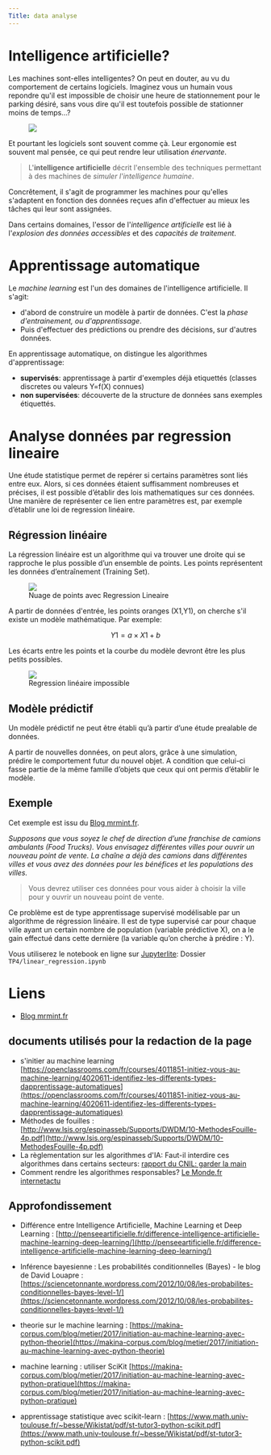 ```yaml
---
Title: data analyse
---
```


# Intelligence artificielle?
Les machines sont-elles intelligentes? On peut en douter, au vu du comportement de certains logiciels. Imaginez vous un humain vous repondre qu'il est impossible de choisir une heure de stationnement pour le parking désiré, sans vous dire qu'il est toutefois possible de stationner moins de temps...?

<figure>
  <img src = "../images/IA1.png">
</figure>

Et pourtant les logiciels sont souvent comme çà. Leur ergonomie est souvent mal pensée, ce qui peut rendre leur utilisation *énervante*.

> L'**intelligence artificielle** décrit l'ensemble des techniques permettant à des machines de *simuler l'intelligence humaine*. 

Concrêtement, il s'agit de programmer les machines pour qu'elles s'adaptent en fonction des données reçues afin d'effectuer au mieux les tâches qui leur sont assignées.

Dans certains domaines, l'essor de l'*intelligence artificielle* est lié à l'*explosion des données accessibles* et des *capacités de traitement*.

# Apprentissage automatique
Le *machine learning* est l'un des domaines de l'intelligence artificielle. Il s'agit:

* d'abord de construire un modèle à partir de données. C'est la *phase d'entrainement, ou d'apprentissage*.
* Puis d'effectuer des prédictions ou prendre des décisions, sur d'autres données.

En apprentissage automatique, on distingue les algorithmes d'apprentissage: 

* **supervisés**: apprentissage à partir d'exemples déjà etiquettés (classes discretes ou valeurs Y=f(X) connues)
* **non supervisées**: découverte de la structure de données sans exemples étiquettés.


# Analyse données par regression lineaire
Une étude statistique permet de repérer si certains paramètres sont liés entre eux. Alors, si ces données étaient suffisamment nombreuses et précises, il est possible d’établir des lois mathematiques sur ces données. Une manière de représenter ce lien entre paramètres est, par exemple d’établir une loi de regression linéaire.

## Régression linéaire
La régression linéaire est un algorithme qui va trouver une droite qui se rapproche le plus possible d’un ensemble de points. Les points représentent les données d’entraînement (Training Set).

<figure>
  <img src="../images/courbe_bruit.png">
  <figcaption>Nuage de points avec Regression Lineaire</figcaption>
</figure>

A partir de données d'entrée, les points oranges (X1,Y1), on cherche s'il existe un modèle mathématique. Par exemple:

$$Y1 = a \times X1 + b$$

Les écarts entre les points et la courbe du modèle devront être les plus petits possibles. 

<figure>
  <img src="../images/nuage_points_bruit.png">
  <figcaption>Regression linéaire impossible</figcaption>
</figure>

## Modèle prédictif
Un modèle prédictif ne peut être établi qu’à partir d’une étude prealable de données. 

A partir de nouvelles données, on peut alors, grâce à une simulation, prédire le comportement futur du nouvel objet. A condition que celui-ci fasse partie de la même famille d’objets que ceux qui ont permis d’établir le modèle.

## Exemple
Cet exemple est issu du [Blog mrmint.fr](https://mrmint.fr/regression-lineaire-python-pratique).

*Supposons que vous soyez le chef de direction d’une franchise de camions ambulants (Food Trucks). Vous envisagez différentes villes pour ouvrir un nouveau point de vente. La chaîne a déjà des camions dans différentes villes et vous avez des données pour les bénéfices et les populations des villes.*

> Vous devrez utiliser ces données pour vous aider à choisir la ville pour y ouvrir un nouveau point de vente.

Ce problème est de type apprentissage supervisé modélisable par un algorithme de régression linéaire. Il est de type supervisé car pour chaque ville ayant un certain nombre de population (variable prédictive X), on a le gain effectué dans cette dernière (la variable qu’on cherche à prédire : Y).

Vous utiliserez le notebook en ligne sur <a href="https://tix06.github.io/jupyterlite_NSI/lab/index.html" target="_blank">Jupyterlite</a>: Dossier `TP4/linear_regression.ipynb`


# Liens
* [Blog mrmint.fr](https://mrmint.fr/regression-lineaire-python-pratique)
## documents utilisés pour la redaction de la page
* s'initier au machine learning [https://openclassrooms.com/fr/courses/4011851-initiez-vous-au-machine-learning/4020611-identifiez-les-differents-types-dapprentissage-automatiques](https://openclassrooms.com/fr/courses/4011851-initiez-vous-au-machine-learning/4020611-identifiez-les-differents-types-dapprentissage-automatiques)
* Méthodes de fouilles : [http://www.lsis.org/espinasseb/Supports/DWDM/10-MethodesFouille-4p.pdf](http://www.lsis.org/espinasseb/Supports/DWDM/10-MethodesFouille-4p.pdf)
* La règlementation sur les algorithmes d'IA: Faut-il interdire ces algorithmes dans certains secteurs: [rapport du CNIL: garder la main](https://www.cnil.fr/sites/default/files/atoms/files/cnil_rapport_garder_la_main_web.pdf)
* Comment rendre les algorithmes responsables? [Le Monde.fr internetactu](https://www.lemonde.fr/blog/internetactu/2018/09/08/concretement-comment-rendre-les-algorithmes-responsables/)

## Approfondissement
* Différence entre Intelligence Artificielle, Machine Learning et Deep Learning : [http://penseeartificielle.fr/difference-intelligence-artificielle-machine-learning-deep-learning/](http://penseeartificielle.fr/difference-intelligence-artificielle-machine-learning-deep-learning/)
* Inférence bayesienne : Les probabilités conditionnelles (Bayes) - le blog de David Louapre : [https://sciencetonnante.wordpress.com/2012/10/08/les-probabilites-conditionnelles-bayes-level-1/](https://sciencetonnante.wordpress.com/2012/10/08/les-probabilites-conditionnelles-bayes-level-1/)
* theorie sur le machine learning : [https://makina-corpus.com/blog/metier/2017/initiation-au-machine-learning-avec-python-theorie](https://makina-corpus.com/blog/metier/2017/initiation-au-machine-learning-avec-python-theorie)

* machine learning : utiliser SciKit [https://makina-corpus.com/blog/metier/2017/initiation-au-machine-learning-avec-python-pratique](https://makina-corpus.com/blog/metier/2017/initiation-au-machine-learning-avec-python-pratique)
* apprentissage statistique avec scikit-learn : [https://www.math.univ-toulouse.fr/~besse/Wikistat/pdf/st-tutor3-python-scikit.pdf](https://www.math.univ-toulouse.fr/~besse/Wikistat/pdf/st-tutor3-python-scikit.pdf)
